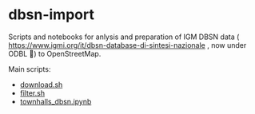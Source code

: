 # dbsn-import

Scripts and notebooks for anlysis and preparation of IGM DBSN data ( https://www.igmi.org/it/dbsn-database-di-sintesi-nazionale , now under ODBL 🎉) to OpenStreetMap.

Main scripts:
* [download.sh](./download.sh)
* [filter.sh](./filter.sh)
* [townhalls_dbsn.ipynb](./notebooks/townhalls_dbsn.ipynb)

